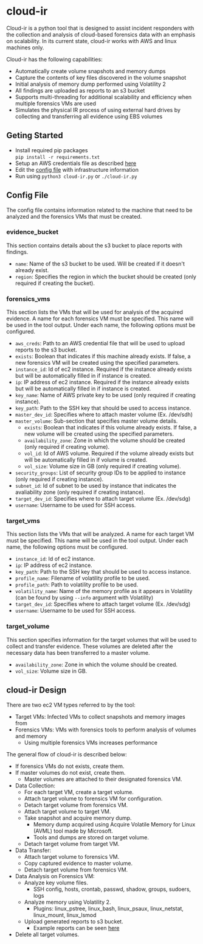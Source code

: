 # cloud-ir
Cloud-ir is a python tool that is designed to assist incident responders with the collection and analysis of cloud-based forensics data with an emphasis on scalability. In its current state, cloud-ir works with AWS and linux machines only.

Cloud-ir has the following capabilities:
- Automatically create volume snapshots and memory dumps
- Capture the contents of key files discovered in the volume snapshot
- Initial analysis of memory dump performed using Volatility 2
- All findings are uploaded as reports to an s3 bucket
- Supports multi-threading for additional scalability and efficiency when multiple forensics VMs are used
- Simulates the physical IR process of using external hard drives by collecting and transferring all evidence using EBS volumes

## Geting Started
- Install required pip packages  
`pip install -r requirements.txt`
- Setup an AWS credentials file as described [here](https://docs.aws.amazon.com/cli/latest/userguide/cli-configure-files.html)
- Edit the [config file](#config-file) with infrastructure information
- Run using `python3 cloud-ir.py` or `./cloud-ir.py`

## Config File
The config file contains information related to the machine that need to be analyzed and the forensics VMs that must be created.

### evidence_bucket
This section contains details about the s3 bucket to place reports with findings.
- `name`: Name of the s3 bucket to be used. Will be created if it doesn't already exist.
- `region`: Specifies the region in which the bucket should be created (only required if creating the bucket).

### forensics_vms
This section lists the VMs that will be used for analysis of the acquired evidence. A name for each forensics VM must be specified. This name will be used in the tool output. Under each name, the following options must be configured.
- `aws_creds`: Path to an AWS credential file that will be used to upload reports to the s3 bucket.
- `exists`: Boolean that indicates if this machine already exists. If false, a new forensics VM will be created using the specified parameters.
- `instance_id`: Id of ec2 instance. Required if the instance already exists but will be automatically filled in if instance is created.
- `ip`: IP address of ec2 instance. Required if the instance already exists but will be automatically filled in if instance is created.
- `key_name`: Name of AWS private key to be used (only required if creating instance).
- `key_path`: Path to the SSH key that should be used to access instance.
- `master_dev_id`: Specifies where to attach master volume (Ex. /dev/sdh)
- `master_volume`: Sub-section that specifies master volume details.
  - `exists`: Boolean that indicates if this volume already exists. If false, a new volume will be created using the specified parameters.
  - `availability_zone`: Zone in which the volume should be created (only required if creating volume).
  - `vol_id`: Id of AWS volume. Required if the volume already exists but will be automatically filled in if volume is created.
  - `vol_size`: Volume size in GB (only required if creating volume).
- `security_groups`: List of security group IDs to be applied to instance (only required if creating instance).
- `subnet_id`: Id of subnet to be used by instance that indicates the avaliability zone (only required if creating instance).
- `target_dev_id`: Specifies where to attach target volume (Ex. /dev/sdg)
- `username`: Username to be used for SSH access.

### target_vms
This section lists the VMs that will be analyzed. A name for each target VM must be specified. This name will be used in the tool output. Under each name, the following options must be configured.
- `instance_id`: Id of ec2 instance.
- `ip`: IP address of ec2 instance.
- `key_path`: Path to the SSH key that should be used to access instance.
- `profile_name`: Filename of volatility profile to be used.
- `profile_path`: Path to volatility profile to be used.
- `volatility_name`: Name of the memory profile as it appears in Volatility (can be found by using `--info` argument with Volatility)
- `target_dev_id`: Specifies where to attach target volume (Ex. /dev/sdg)
- `username`: Username to be used for SSH access.

### target_volume
This section specifies information for the target volumes that will be used to collect and transfer evidence. These volumes are deleted after the necessary data has been transferred to a master volume.
- `availability_zone`: Zone in which the volume should be created.
- `vol_size`: Volume size in GB.

## cloud-ir Design
There are two ec2 VM types referred to by the tool:
- Target VMs: Infected VMs to collect snapshots and memory images from
- Forensics VMs: VMs with forensics tools to perform analysis of volumes and memory
  - Using multiple forensics VMs increases performance

The general flow of cloud-ir is described below:
- If forensics VMs do not exists, create them.
- If master volumes do not exist, create them.
  - Master volumes are attached to their designated forensics VM.
- Data Collection:
  - For each target VM, create a target volume.
  - Attach target volume to forensics VM for configuration.
  - Detach target volume from forensics VM.
  - Attach target volume to target VM.
  - Take snapshot and acquire memory dump.
    - Memory dump acquired using Acquire Volatile Memory for Linux (AVML) tool made by Microsoft.
    - Tools and dumps are stored on target volume.
  - Detach target volume from target VM.
- Data Transfer:
  - Attach target volume to forensics VM.
  - Copy captured evidence to master volume.
  - Detach target volume from forensics VM.
- Data Analysis on Forensics VM:
  - Analyze key volume files.
    - SSH config, hosts, crontab, passwd, shadow, groups, sudoers, logs
  - Analyze memory using Volatility 2.
    - Plugins: linux_pstree, linux_bash, linux_psaux, linux_netstat, linux_mount, linux_lsmod
  - Upload generated reports to s3 bucket.
    - Example reports can be seen [here](./examples/)
- Delete all target volumes.